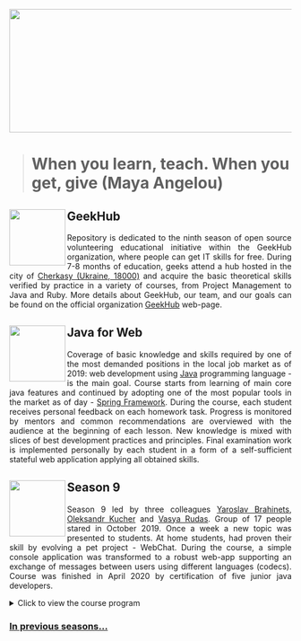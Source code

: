 
<p align="center">
  <img width="600" height="220" src="https://user-images.githubusercontent.com/4119411/153947697-bf0adb2f-7fcb-4bde-837a-21fa1baad76b.png">   
</p>

> # When you learn, teach. When you get, give (Maya Angelou)

<img align="left" width="100" height="100" src="https://user-images.githubusercontent.com/4119411/153082286-ee66eabe-7f14-48ed-8256-ad7cf4a8dd2f.png">GeekHub
------------
<p align="justify">
Repository is dedicated to the ninth season of open source volunteering educational initiative within the GeekHub organization, where people can get IT skills for free. During 7-8 months of education, geeks attend a hub hosted in the city of <a href="https://goo.gl/maps/mZi6u17qnN3VdEzC7">Cherkasy (Ukraine, 18000)</a> and acquire the basic theoretical skills verified by practice in a variety of courses, from Project Management to Java and Ruby. More details about GeekHub, our team, and our goals can be found on the official organization <a href="https://geekhub.ck.ua">GeekHub</a> web-page.
</p>

<img align="left" width="100" height="100" src="https://user-images.githubusercontent.com/4119411/153068812-79820f3c-25dc-4e61-87dd-bf21b6b74986.png">Java for Web
------------
<p align="justify">
Coverage of basic knowledge and skills required by one of the most demanded positions in the local job market as of 2019: web development using <a href="https://www.java.com">Java</a> programming language - is the main goal. Course starts from learning of main core java features and continued by adopting one of the most popular tools in the market as of day - <a href="https://spring.io">Spring Framework</a>. During the course, each student receives personal feedback on each homework task. Progress is monitored by mentors and common recommendations are overviewed with the audience at the beginning of each lesson. New knowledge is mixed with slices of best development practices and principles. Final examination work is implemented personally by each student in a form of a self-sufficient stateful web application applying all obtained skills.
</p>

<img align="left" width="100" height="100" src="https://user-images.githubusercontent.com/4119411/153948324-83abfac3-5051-417a-8d5b-44dd16bb3f4c.png">Season 9
------------
<p align="justify">
Season 9 led by three colleagues <a href="https://github.com/brahinets">Yaroslav Brahinets</a>, <a href="https://github.com/olexandrkucher">Oleksandr Kucher</a> and <a href="https://github.com/vrudas">Vasya Rudas</a>. Group of 17 people stared in October 2019. Once a week a new topic was presented to students. At home students, had proven their skill by evolving a pet project - WebChat. During the course, a simple console application was transformed to a robust web-app supporting an exchange of messages between users using different languages (codecs). Course was finished in April 2020 by certification of five junior java developers.</p>

<details>  
<summary>Click to view the course program</summary>
  
|Lesson|Date|Topic|
|:----:|:--:|:----|
| 1|October  2, 2019|Intro|
| 2|October 10, 2019|Built-In Classes|
| 3|October 16, 2019|Object-Oriented Programming|
| 4|October 23, 2019|Generics. Collections Framework - List|
| 5|October 30, 2019|Collections Framework - Set, Map|
| 6|November 5, 2019|Practice|
| 7|November 13, 2019|Code Testing (Unit Testing)|
| 8|November 18, 2019|Functional Programming|
| 9|November 25, 2019|Stream API|
| 10|December 2, 2019|Exceptions|
| 11|December 9, 2019|Input/Output|
| 12|December 16, 2019|Reflection API|
| 13|December 23, 2019|Servlet API (Web)|
| 14|January 08, 2020|JDBC|
| 15|January 13, 2020|Practice|
| 16|January 20, 2020|Spring IoC|
| 17|January 27, 2020|Spring MVC, Boot|
| 18|February 03, 2020|Spring Security|
| 19|February 10, 2020|REST, Swagger|
| 20|February 17, 2020|Practice|
| 21|February 24, 2020|Spring JDBC, Flyway|
| 22|March 02, 2020|Gradle|
| 23|March 09, 2020|Integration Testing|
| 24|March 16, 2020|Concurrency|
| 25|March 23, 2020|Course works pre-review|
| 26|March 30, 2020|Hibernate, Spring Data|
| 27|April 06, 2020|Practice|
| 28|April 13, 2020|Course works final review|
</details>


### [In previous seasons...](https://github.com/brahinets/GeekHub-J4W-8#season-8)
</p>
